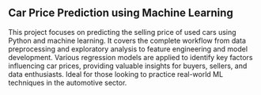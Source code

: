 ## Car Price Prediction using Machine Learning
This project focuses on predicting the selling price of used cars using Python and machine learning. It covers the complete workflow from data preprocessing and exploratory analysis to feature engineering and model development. Various regression models are applied to identify key factors influencing car prices, providing valuable insights for buyers, sellers, and data enthusiasts. Ideal for those looking to practice real-world ML techniques in the automotive sector.
